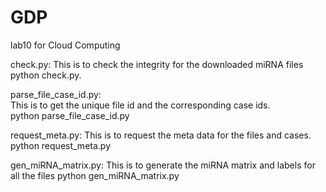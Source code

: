 # GDP
lab10 for Cloud Computing

check.py:
		 This is to check the integrity for the downloaded miRNA files
		 python check.py.  

parse_file_case_id.py:  
		This is to get the unique file id and the corresponding case ids.	
		python parse_file_case_id.py

request_meta.py: This is to request the meta data for the files and cases.
		python request_meta.py

gen_miRNA_matrix.py: This is to generate the miRNA matrix and labels for all the files 
		python gen_miRNA_matrix.py
